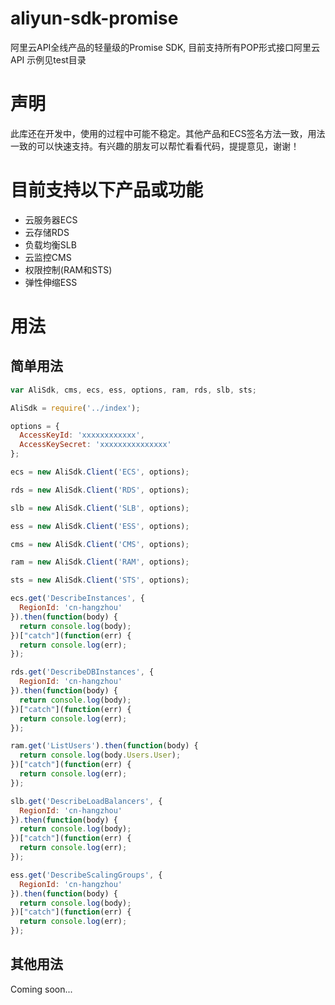 # aliyun-sdk-promise

阿里云API全线产品的轻量级的Promise SDK, 目前支持所有POP形式接口阿里云API
示例见test目录

# 声明
此库还在开发中，使用的过程中可能不稳定。其他产品和ECS签名方法一致，用法一致的可以快速支持。有兴趣的朋友可以帮忙看看代码，提提意见，谢谢！

# 目前支持以下产品或功能

* 云服务器ECS
* 云存储RDS
* 负载均衡SLB
* 云监控CMS
* 权限控制(RAM和STS)
* 弹性伸缩ESS

# 用法
## 简单用法
```javascript
var AliSdk, cms, ecs, ess, options, ram, rds, slb, sts;

AliSdk = require('../index');

options = {
  AccessKeyId: 'xxxxxxxxxxxx',
  AccessKeySecret: 'xxxxxxxxxxxxxxx'
};

ecs = new AliSdk.Client('ECS', options);

rds = new AliSdk.Client('RDS', options);

slb = new AliSdk.Client('SLB', options);

ess = new AliSdk.Client('ESS', options);

cms = new AliSdk.Client('CMS', options);

ram = new AliSdk.Client('RAM', options);

sts = new AliSdk.Client('STS', options);

ecs.get('DescribeInstances', {
  RegionId: 'cn-hangzhou'
}).then(function(body) {
  return console.log(body);
})["catch"](function(err) {
  return console.log(err);
});

rds.get('DescribeDBInstances', {
  RegionId: 'cn-hangzhou'
}).then(function(body) {
  return console.log(body);
})["catch"](function(err) {
  return console.log(err);
});

ram.get('ListUsers').then(function(body) {
  return console.log(body.Users.User);
})["catch"](function(err) {
  return console.log(err);
});

slb.get('DescribeLoadBalancers', {
  RegionId: 'cn-hangzhou'
}).then(function(body) {
  return console.log(body);
})["catch"](function(err) {
  return console.log(err);
});

ess.get('DescribeScalingGroups', {
  RegionId: 'cn-hangzhou'
}).then(function(body) {
  return console.log(body);
})["catch"](function(err) {
  return console.log(err);
});
```

## 其他用法
Coming soon...
